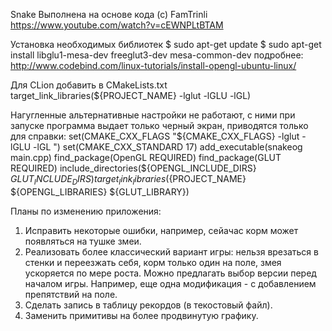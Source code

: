 Snake
Выполнена на основе кода (с) FamTrinli https://www.youtube.com/watch?v=cEWNPLtBTAM 

Установка необходимых библиотек
$ sudo apt-get update
$ sudo apt-get install libglu1-mesa-dev freeglut3-dev mesa-common-dev
подробнее: http://www.codebind.com/linux-tutorials/install-opengl-ubuntu-linux/

Для CLion добавить в CMakeLists.txt
target_link_libraries(${PROJECT_NAME} -lglut -lGLU -lGL)

Нагугленные альтернативные настройки не работают, с ними при запуске программа выдает только черный экран, приводятся только  для справки:
set(CMAKE_CXX_FLAGS "${CMAKE_CXX_FLAGS} -lglut -lGLU -lGL ")
set(CMAKE_CXX_STANDARD 17)
add_executable(snakeog main.cpp)
find_package(OpenGL REQUIRED)
find_package(GLUT REQUIRED)
include_directories(${OPENGL_INCLUDE_DIRS} ${GLUT_INCLUDE_DIRS})
target_link_libraries(${PROJECT_NAME} ${OPENGL_LIBRARIES} ${GLUT_LIBRARY})

Планы по изменению приложения:
1. Исправить некоторые ошибки, например, сейачас корм может появляться на тушке змеи.
2. Реализовать более классический вариант игры: нельзя врезаться в стенки и переезжать себя, корм только один на поле, змея ускоряется по мере роста. Можно предлагать выбор версии перед началом игры. Например, еще одна модификация - с добавлением препятствий на поле.
3. Сделать запись в таблицу рекордов (в текостовый файл).
4. Заменить примитивы на более продвинутую графику.
